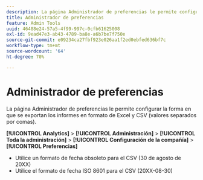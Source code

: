 ```yaml
---
description: La página Administrador de preferencias le permite configurar la forma en que se exportan los informes en formato de Excel y CSV (valores separados por comas).
title: Administrador de preferencias
feature: Admin Tools
uuid: 46488e24-57a5-4f99-997c-0cfb61625008
exl-id: 9ead47e3-ab43-4789-ba8e-a6b7be7f750e
source-git-commit: e09234ca27fbf923e026aa1f2ed0ebfed636bf7c
workflow-type: tm+mt
source-wordcount: '64'
ht-degree: 70%

---
```


# Administrador de preferencias

La página Administrador de preferencias le permite configurar la forma en que se exportan los informes en formato de Excel y CSV (valores separados por comas).

**[!UICONTROL Analytics]** > **[!UICONTROL Administración]** > **[!UICONTROL Toda la administración]** > **[!UICONTROL Configuración de la compañía]** > **[!UICONTROL Preferencias]**

* Utilice un formato de fecha obsoleto para el CSV (30 de agosto de 20XX)
* Utilice el formato de fecha ISO 8601 para el CSV (20XX-08-30)

